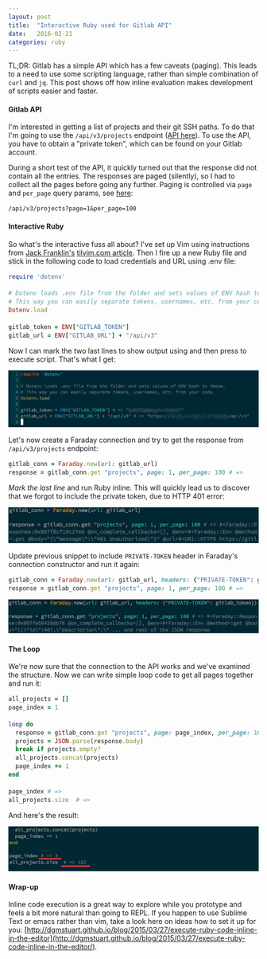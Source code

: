 ```yaml
---
layout: post
title:  "Interactive Ruby used for Gitlab API"
date:   2016-02-21
categories: ruby
---
```


TL;DR: Gitlab has a simple API which has a few caveats (paging). This leads to a need to use some scripting language, rather than simple combination of `curl` and `jq`. This post shows off how inline evaluation makes development of scripts easier and faster.

#### Gitlab API

I'm interested in getting a list of projects and their git SSH paths. To do that I'm going to use the `/api/v3/projects` endpoint ([API here](http://doc.gitlab.com/ce/api/projects.html#list-projects)). To use the API, you have to obtain a "private token", which can be found on your Gitlab account.

During a short test of the API, it quickly turned out that the response did not contain all the entries. The responses are paged (silently), so I had to collect all the pages before going any further. Paging is controlled via `page` and `per_page` query params, see [here](http://doc.gitlab.com/ce/api/#pagination):

    /api/v3/projects?page=1&per_page=100

#### Interactive Ruby

So what's the interactive fuss all about? I've set up Vim using instructions from [Jack Franklin's](https://github.com/jackfranklin) [tilvim.com article](http://tilvim.com/2013/06/24/live-ruby-execution.html). Then I fire up a new Ruby file and stick in the following code to load credentials and URL using .env file:

```ruby
require 'dotenv'

# Dotenv loads .env file from the folder and sets values of ENV hash to these.
# This way you can easily separate tokens, usernames, etc. from your code.
Dotenv.load

gitlab_token = ENV["GITLAB_TOKEN"]
gitlab_url = ENV["GITLAB_URL"] + "/api/v3"
```

Now I can mark the two last lines to show output using <F3> and then press <F4> to execute script. That's what I get:

![Inline Ruby execution 1st example](/images/gitlab-ruby/gitlab-ruby1.png)

Let's now create a Faraday connection and try to get the response from `/api/v3/projects` endpoint:

```ruby
gitlab_conn = Faraday.new(url: gitlab_url)
response = gitlab_conn.get "projects", page: 1, per_page: 100 # =>
```

*Mark the last line* and run Ruby inline. This will quickly lead us to discover that we forgot to include the private token, due to HTTP 401 error:

![Inline Ruby execution 2nd example](/images/gitlab-ruby/gitlab-ruby2.png)

Update previous snippet to include `PRIVATE-TOKEN` header in Faraday's connection constructor and run it again:

```ruby
gitlab_conn = Faraday.new(url: gitlab_url, headers: {"PRIVATE-TOKEN": gitlab_token})
response = gitlab_conn.get "projects", page: 1, per_page: 100 # =>
```

![Inline Ruby execution 3rd example](/images/gitlab-ruby/gitlab-ruby3.png)

#### The Loop

We're now sure that the connection to the API works and we've examined the structure. Now we can write simple loop code to get all pages together and run it:

```ruby
all_projects = []
page_index = 1

loop do
  response = gitlab_conn.get "projects", page: page_index, per_page: 100
  projects = JSON.parse(response.body)
  break if projects.empty?
  all_projects.concat(projects)
  page_index += 1
end

page_index # =>
all_projects.size  # =>
```

And here's the result:

![Inline Ruby execution 4th example](/images/gitlab-ruby/gitlab-ruby4.png)

#### Wrap-up

Inline code execution is a great way to explore while you prototype and feels a bit more natural than going to REPL. If you happen to use Sublime Text or emacs rather than vim, take a look here on ideas how to set it up for you: [http://dgmstuart.github.io/blog/2015/03/27/execute-ruby-code-inline-in-the-editor](http://dgmstuart.github.io/blog/2015/03/27/execute-ruby-code-inline-in-the-editor/).

